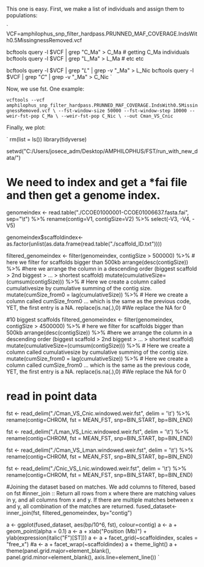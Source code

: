 This one is easy. First, we make a list of individuals and assign them to populations:

`
VCF=amphilophus_snp_filter_hardpass.PRUNNED_MAF_COVERAGE.IndsWith0.5MissingnessRemoved.vcf

bcftools query -l $VCF | grep "C_Ma" > C_Ma # getting C_Ma individuals
bcftools query -l $VCF | grep "L_Ma" > L_Ma # etc etc

bcftools query -l $VCF | grep "_L_" | grep -v "_Ma" > L_Nic
bcftools query -l $VCF | grep "_C_" | grep -v "_Ma" > C_Nic
`


Now, we use fst. One example:

`
vcftools --vcf amphilophus_snp_filter_hardpass.PRUNNED_MAF_COVERAGE.IndsWith0.5MissingnessRemoved.vcf \
--fst-window-size 50000 --fst-window-step 10000 --weir-fst-pop C_Ma \
--weir-fst-pop C_Nic \
--out Cman_VS_Cnic
`

Finally, we plot:

`
rm(list = ls())
library(tidyverse)

setwd("C:/Users/josece_adm/Desktop/AMPHILOPHUS/FST/run_with_new_data/")

# We need to index and get a *fai file and then get a genome index.
genomeindex <- read.table("./CCOE01000001-CCOE01006637.fasta.fai", sep="\t") %>%
  rename(contig=V1, contigSize=V2) %>%
  select(-V3, -V4, -V5)


genomeindex$scaffoldindex<-as.factor(unlist(as.data.frame(read.table("./scaffold_ID.txt"))))


filtered_genomeindex <- filter(genomeindex, contigSize > 500000) %>% # here we filter for scaffolds bigger than 500kb
  arrange(desc(contigSize)) %>% #here we arrange the column in a descending order (biggest scaffold > 2nd biggest > ... > shortest scaffold)
  mutate(cumulativeSize=(cumsum(contigSize))) %>% # Here we create a column called cumulativesize by cumulative summing of the contig size.
  mutate(cumSize_from0 = lag(cumulativeSize)) %>% # Here we create a column called cumSize_from0 ... which is the same as the previous code, YET, the first entry is a NA.
  replace(is.na(.),0) #We replace the NA for 0

#10 biggest scaffolds
filtered_genomeindex <- filter(genomeindex, contigSize > 4500000) %>% # here we filter for scaffolds bigger than 500kb
  arrange(desc(contigSize)) %>% #here we arrange the column in a descending order (biggest scaffold > 2nd biggest > ... > shortest scaffold)
  mutate(cumulativeSize=(cumsum(contigSize))) %>% # Here we create a column called cumulativesize by cumulative summing of the contig size.
  mutate(cumSize_from0 = lag(cumulativeSize)) %>% # Here we create a column called cumSize_from0 ... which is the same as the previous code, YET, the first entry is a NA.
  replace(is.na(.),0) #We replace the NA for 0


# read in point data
fst <- read_delim("./Cman_VS_Cnic.windowed.weir.fst", delim = '\t') %>%
  rename(contig=CHROM, fst = MEAN_FST, snp=BIN_START, bp=BIN_END)

fst <- read_delim("./Lman_VS_Lnic.windowed.weir.fst", delim = '\t') %>%
  rename(contig=CHROM, fst = MEAN_FST, snp=BIN_START, bp=BIN_END)

fst <- read_delim("./Cman_VS_Lman.windowed.weir.fst", delim = '\t') %>%
  rename(contig=CHROM, fst = MEAN_FST, snp=BIN_START, bp=BIN_END)

fst <- read_delim("./Cnic_VS_Lnic.windowed.weir.fst", delim = '\t') %>%
  rename(contig=CHROM, fst = MEAN_FST, snp=BIN_START, bp=BIN_END)

#Joining the dataset based on matches. We add columns to filtered, based on fst
#inner_join :: Return all rows from x where there are matching values in y, and all columns from x and y. If there are multiple matches between x and y, all combination of the matches are returned.
fused_dataset<-inner_join(fst, filtered_genomeindex, by="contig")


a <- ggplot(fused_dataset, aes(bp/10^6, fst), colour=contig)
a <- a + geom_point(alpha = 0.1)
a <- a + xlab("Position (Mb)") + ylab(expression(italic("F")[ST]))
a <- a + facet_grid(~scaffoldindex, scales = "free_x")
#a <- a + facet_wrap(~scaffoldindex)
a + theme_light()
a + theme(panel.grid.major=element_blank(), panel.grid.minor=element_blank(), axis.line=element_line())
`
